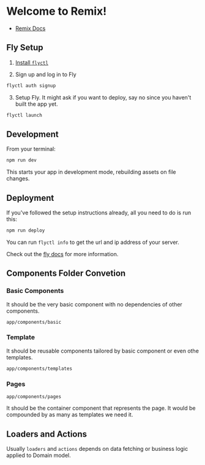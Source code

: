 # Welcome to Remix!

- [Remix Docs](https://remix.run/docs)

## Fly Setup

1. [Install `flyctl`](https://fly.io/docs/getting-started/installing-flyctl/)

2. Sign up and log in to Fly

```sh
flyctl auth signup
```

3. Setup Fly. It might ask if you want to deploy, say no since you haven't built the app yet.

```sh
flyctl launch
```

## Development

From your terminal:

```sh
npm run dev
```

This starts your app in development mode, rebuilding assets on file changes.

## Deployment

If you've followed the setup instructions already, all you need to do is run this:

```sh
npm run deploy
```

You can run `flyctl info` to get the url and ip address of your server.

Check out the [fly docs](https://fly.io/docs/getting-started/node/) for more information.

## Components Folder Convetion

### Basic Components

It should be the very basic component with no dependencies of other components.

```shell
app/components/basic
```

### Template

It should be reusable components tailored by basic component or even othe templates.

```shell
app/components/templates
```

### Pages

```shell
app/components/pages
```

It should be the container component that represents the page. It would be compounded by as many as templates we need it.

## Loaders and Actions

Usually `loaders` and `actions` depends on data fetching or business logic applied to Domain model.
